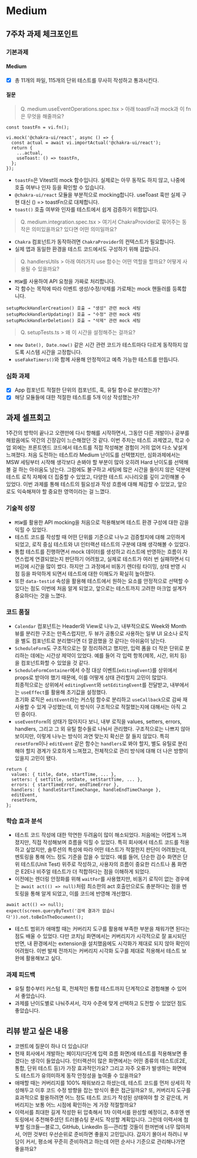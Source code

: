 # Medium

## 7주차 과제 체크포인트

### 기본과제

#### Medium

- [x] 총 11개의 파일, 115개의 단위 테스트를 무사히 작성하고 통과시킨다.

#### 질문

> Q. medium.useEventOperations.spec.tsx > 아래 toastFn과 mock과 이 fn은 무엇을 해줄까요?
```
const toastFn = vi.fn();

vi.mock('@chakra-ui/react', async () => {
  const actual = await vi.importActual('@chakra-ui/react');
  return {
    ...actual,
    useToast: () => toastFn,
  };
});
```
- `toastFn`은 Vitest의 mock 함수입니다. 실제로는 아무 동작도 하지 않고, 나중에 호출 여부나 인자 등을 확인할 수 있습니다.
- `@chakra-ui/react` 모듈을 부분적으로 mocking합니다. useToast 훅만 실제 구현 대신 () => toastFn으로 대체합니다.
- `toast()` 호출 여부와 인자를 테스트에서 쉽게 검증하기 위함입니다.

> Q. medium.integration.spec.tsx > 여기서 ChakraProvider로 묶어주는 동작은 의미있을까요? 있다면 어떤 의미일까요?
- `Chakra` 컴포넌트가 동작하려면 `ChakraProvider`의 컨텍스트가 필요합니다.
- 실제 앱과 동일한 환경을 테스트 코드에서도 구성하기 위해 감쌉니다.

> Q. handlersUtils > 아래 여러가지 use 함수는 어떤 역할을 할까요? 어떻게 사용될 수 있을까요?
- `MSW`를 사용하여 API 요청을 가짜로 처리합니다.
- 각 함수는 목적에 따라 이벤트 생성/수정/삭제를 가로채는 mock 핸들러를 등록합니다.
```
setupMockHandlerCreation() 호출 → "생성" 관련 mock 세팅
setupMockHandlerUpdating() 호출 → "수정" 관련 mock 세팅
setupMockHandlerDeletion() 호출 → "삭제" 관련 mock 세팅
```

> Q. setupTests.ts > 왜 이 시간을 설정해주는 걸까요?
- `new Date(), Date.now()` 같은 시간 관련 코드가 테스트마다 다르게 동작하지 않도록 시스템 시간을 고정합니다.
- `useFakeTimers()`와 함께 사용해 안정적이고 예측 가능한 테스트를 만듭니다.

### 심화 과제

- [x] App 컴포넌트 적절한 단위의 컴포넌트, 훅, 유틸 함수로 분리했는가?
- [x] 해당 모듈들에 대한 적절한 테스트를 5개 이상 작성했는가?

## 과제 셀프회고

<!-- 과제에 대한 회고를 작성해주세요 -->
1주간의 방학이 끝나고 오랜만에 다시 항해를 시작하면서, 그동안 다른 개발이나 공부를 해왔음에도 약간의 긴장감이 느슨해졌던 것 같다. 
이번 주차는 테스트 과제였고, 학교 수업 외에는 프론트엔드 코드에서 테스트를 직접 작성해본 경험이 거의 없어 다소 낯설게 느껴졌다.
처음 도전하는 테스트라 Medium 난이도를 선택했지만, 심화과제에서는 MSW 세팅부터 시작해 생각보다 손봐야 할 부분이 많아 오히려 Hard 난이도를 선택해볼 걸 하는 아쉬움도 남는다.
그럼에도 불구하고 세팅에 많은 시간을 들이지 않은 덕분에 테스트 로직 자체에 더 집중할 수 있었고, 다양한 테스트 시나리오를 깊이 고민해볼 수 있었다. 이번 과제를 통해 테스트의 필요성과 작성 흐름에 대해 체감할 수 있었고, 앞으로도 익숙해져야 할 중요한 영역이라는 걸 느꼈다.

### 기술적 성장

<!-- 예시
- 새로 학습한 개념
- 기존 지식의 재발견/심화
- 구현 과정에서의 기술적 도전과 해결
-->

- `MSW`를 활용한 API mocking을 처음으로 적용해보며 테스트 환경 구성에 대한 감을 익힐 수 있었다.
- 테스트 코드를 작성할 때 어떤 단위를 기준으로 나누고 검증할지에 대해 고민하게 되었고, 로직 중심 테스트와 UI 인터랙션 테스트의 구분에 대해 생각해볼 수 있었다.
- 통합 테스트를 진행하면서 mock 데이터를 생성하고 리스트에 반영하는 흐름이 자연스럽게 연결되었는지 판단하기 어려웠고, 실제로 테스트가 여러 번 실패하면서 디버깅에 시간을 많이 썼다.
하지만 그 과정에서 비동기 렌더링 타이밍, 상태 반영 시점 등을 파악하게 되면서 테스트에 대한 이해도가 확실히 높아졌다.
- 또한 `data-testid` 속성을 활용해 테스트에서 원하는 요소를 안정적으로 선택할 수 있다는 점도 이번에 처음 알게 되었고, 앞으로는 테스트까지 고려한 마크업 설계가 중요하다는 것을 느꼈다.


### 코드 품질

<!-- 예시
- 특히 만족스러운 구현
- 리팩토링이 필요한 부분
- 코드 설계 관련 고민과 결정
-->
- `Calendar` 컴포넌트는 Header와 View로 나누고, 내부적으로도 Week와 Month 뷰를 분리한 구조는 만족스럽지만, 두 뷰가 공통으로 사용하는 일부 UI 요소나 로직을 별도 컴포넌트로 분리했다면 더 깔끔했을 것 같다는 아쉬움이 남는다.
- `ScheduleForm`도 구조적으로는 잘 정리하려고 했지만, 입력 폼을 더 작은 단위로 분리하는 데에는 시간상 제약이 있었다. 예를 들어 각 입력 항목(제목, 시간, 위치 등)을 컴포넌트화할 수 있었을 것 같다.
- `ScheduleFormContainer`에서 수정 대상 이벤트(`editingEvent`)를 상위에서 props로 받아야 했기 때문에, 이를 어떻게 상태 관리할지 고민이 많았다.  
최종적으로는 상위에서 `editingEvent`와 `setEditingEvent`를 전달받고, 내부에서는 `useEffect`를 활용해 초기값을 설정했다.  
초기화 로직은 `editEvent`라는 커스텀 함수로 분리하고 `useCallback`으로 감싸 재사용할 수 있게 구성했는데, 이 방식이 구조적으로 적절했는지에 대해서는 아직 고민 중이다.
- `useEventForm`의 상태가 많아지다 보니, 내부 로직을 values, setters, errors, handlers, 그리고 그 외 유틸 함수들로 나눠서 관리했다. 구조적으로는 나쁘지 않아 보이지만, 이렇게 나누는 방식이 과연 맞는지 확신은 잘 들지 않았다.
특히 `resetForm`이나 `editEvent` 같은 함수는 `handlers`로 봐야 할지, 별도 유틸로 분리해야 할지 경계가 모호하게 느껴졌고, 전체적으로 관리 방식에 대해 더 나은 방향이 있을지 고민이 됐다.
```
return {
  values: { title, date, startTime, ... },
  setters: { setTitle, setDate, setStartTime, ... },
  errors: { startTimeError, endTimeError },
  handlers: { handleStartTimeChange, handleEndTimeChange },
  editEvent,
  resetForm,
};
```

### 학습 효과 분석

<!-- 예시
- 가장 큰 배움이 있었던 부분
- 추가 학습이 필요한 영역
- 실무 적용 가능성
-->

- 테스트 코드 작성에 대한 막연한 두려움이 많이 해소되었다. 처음에는 어렵게 느껴졌지만, 직접 작성해보며 흐름을 익힐 수 있었다.
특히 회사에서 테스트 코드를 적용하고 싶었지만, 솔루션의 특성에 따라 어떤 테스트가 적절한지 판단이 어려웠는데, 멘토링을 통해 어느 정도 기준을 잡을 수 있었다.
예를 들어, 단순한 검수 화면은 단위 테스트(Unit Test) 위주로 작성하고, 사용자의 흐름이 중요한 리스트나 폼 화면은 E2E나 비주얼 테스트가 더 적합하다는 점을 이해하게 되었다.
- 이전에는 렌더링 안정화를 위해 `waitFor`를 사용했지만, 비동기 로직이 없는 경우에는 `await act(() => null)`처럼 최소한의 act 호출만으로도 충분하다는 점을 멘토링을 통해 알게 되었고, 이를 코드에 반영해 개선했다.
```
await act(() => null);
expect(screen.queryByText('검색 결과가 없습니다')).not.toBeInTheDocument();
```
- 테스트 범위가 애매할 때는 커버리지 도구를 활용해 부족한 부분을 채워가면 된다는 점도 배울 수 있었다. 다만 코치님 화면에서는 커버리지가 시각적으로 잘 표시되던 반면, 내 환경에서는 extension을 설치했음에도 시각화가 제대로 되지 않아 확인이 어려웠다.
이번 발제 전까지는 커버리지 시각화 도구를 제대로 적용해서 테스트 보완에 활용해보고 싶다.


### 과제 피드백

<!-- 예시
- 과제에서 모호하거나 애매했던 부분
- 과제에서 좋았던 부분
-->
- 유틸 함수부터 커스텀 훅, 전체적인 통합 테스트까지 단계적으로 경험해볼 수 있어서 좋았습니다.
- 과제를 난이도별로 나눠주셔서, 각자 수준에 맞게 선택하고 도전할 수 있었던 점도 좋았습니다.

## 리뷰 받고 싶은 내용
- 코멘트에 질문이 하나 더 있습니다!
- 현재 회사에서 개발하는 페이지(다단계 입력 흐름 화면)에 테스트를 적용해보면 좋겠다는 생각이 들었습니다. 인터랙션이 많은 화면에서는 어떤 종류의 테스트(E2E, 통합, 단위 테스트 등)가 가장 효과적인가요? 그리고 자주 오류가 발생하는 화면에도 테스트가 유의미하게 동작 안정성을 높여줄 수 있을까요?
- 애매할 때는 커버리지를 100% 채워보라고 하셨는데, 테스트 코드를 먼저 상세히 작성해두고 이후 코드 수정 방향을 잡는 방식이 좋은 접근일까요?
또, 커버리지 도구를 효과적으로 활용하려면 어느 정도 테스트 코드가 작성된 상태여야 할 것 같은데, 커버리지는 보통 어느 시점에 확인하는 게 가장 적절할까요?
- 이력서를 최대한 길게 작성한 뒤 압축해서 1차 이력서를 완성할 예정이고, 추후엔 멘토링에서 추천해주셨던 트러블슈팅 문서도 작성할 계획입니다. 그런데 이력서에 첨부할 링크들—블로그, GitHub, LinkedIn 등—관리할 것들이 한꺼번에 너무 많아져서, 어떤 것부터 우선순위로 준비하면 좋을지 고민입니다.
갑자기 몰아서 하려니 부담이 커서, 평소에 꾸준히 준비하려고 하는데 어떤 순서나 기준으로 관리해나가면 좋을까요?
